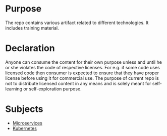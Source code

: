 # Purpose

The repo contains various artifact related to different technologies. It
includes training material.

# Declaration

Anyone can consume the content for their own purpose unless and until he
or she violates the code of respective licenses. For e.g. if some code
uses licensed code then consumer is expected to ensure that they have
proper license before using it for commercial use. The purpose of current
repo is not to distribute licensed content in any means and is solely
meant for self-learning or self-exploration purpose.

# Subjects

* [Microservices]()
* [Kubernetes]()

